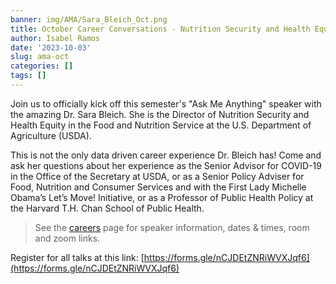 ```yaml
---
banner: img/AMA/Sara_Bleich_Oct.png
title: October Career Conversations - Nutrition Security and Health Equity at the USDA
author: Isabel Ramos
date: '2023-10-03'
slug: ama-oct
categories: []
tags: []
---
```


Join us to officially kick off this semester's "Ask Me Anything" speaker with the amazing Dr. Sara Bleich. She is the Director of Nutrition Security and Health Equity in the Food and Nutrition Service at the U.S. Department of Agriculture (USDA). 

This is not the only data driven career experience Dr. Bleich has! Come and ask her questions about her experience as the Senior Advisor for COVID-19 in the Office of the Secretary at USDA, or as a Senior Policy Adviser for Food, Nutrition and Consumer Services and with the First Lady Michelle Obama’s Let’s Move! Initiative, or as a Professor of Public Health Policy at the Harvard T.H. Chan School of Public Health.

> See the [careers](https://www.dataanalytics4fanh.science/careers/) page for speaker information, dates & times, room and zoom links. 

Register for all talks at this link: [https://forms.gle/nCJDEtZNRiWVXJqf6](https://forms.gle/nCJDEtZNRiWVXJqf6)
